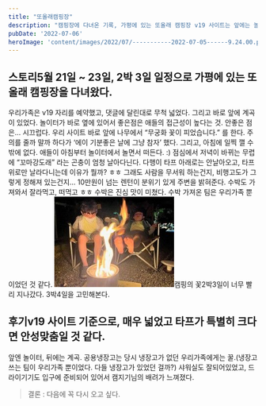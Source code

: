 ```yaml
---
title: "또올래캠핑장"
description: "캠핑장에 다녀온 기록, 가평에 있는 또올래 캠핑장 v19 사이트는 앞에는 놀이터, 뒤로는 계곡이 있고, 사이트가 무척 넓어서 캠핑클럽 커브드타프를 치고도 남는다."
pubDate: '2022-07-06'
heroImage: 'content/images/2022/07/-----------2022-07-05------9.24.00.png'
---
```


## 스토리5월 21일 ~ 23일, 2박 3일 일정으로 가평에 있는 또올래 캠핑장을 다녀왔다.
우리가족은 v19 자리를 예약했고, 댓글에 달린대로 무척 넓었다. 그리고 바로 앞에 계곡이 있었다.
놀이터가 바로 옆에 있어서 좋은점은 애들의 접근성이 높다는 것.
안좋은 점은… 시끄럽다.
우리 사이트 바로 앞에 나무에서 “무궁화 꽃이 피었습니다.” 를 한다.
주의를 줄까 말까 하다가 ‘에이 기분좋은 날에 그냥 참자’ 했다.
그리고, 아침에 일찍 깰 수 밖에 없다. 애들이 아침부터 놀이터에서 놀면서 떠든다. :)
점심에서 저녁이 바뀌는 무렵에 “꼬마강도래” 라는 곤충이 엄청 날아다닌다.
다행이 타프 아래로는 안날아오고, 타프 위로만 날라다니는데 이유가 뭘까? ㅎㅎ
그래도 사람을 무서워 하는건지, 비행고도가 그렇게 정해져 있는건지…
10만원이 넘는 렌턴이 분위기 있게 주변을 밝혀준다.
수박도 가져와서 잘라먹고, 떠먹고 ㅎㅎ 수박은 진심 맛이 미쳤다. 수박 가져온 팀은 우리가족 뿐이었던 것 같다.
![캠핑의 꽃](content/images/2022/07/IMG_0898.jpeg)캠핑의 꽃2박3일이 너무 빨리 지나갔다. 3박4일을 고민해본다.
## 후기v19 사이트 기준으로, 매우 넓었고 타프가 특별히 크다면 안성맞춤일 것 같다.
앞엔 놀이터, 뒤에는 계곡.
공용냉장고는 당시 냉장고가 없던 우리가족에게는 꿀.(냉장고 쓰는 팀이 우리가족 뿐이었다. 다들 냉장고가 있었던 걸까?)
샤워실도 잘되어있었고, 드라이기기도 입구에 준비되어 있어서 캠지기님의 배려가 느껴졌다.
> 결론 : 다음에 꼭 다시 오고 싶다.